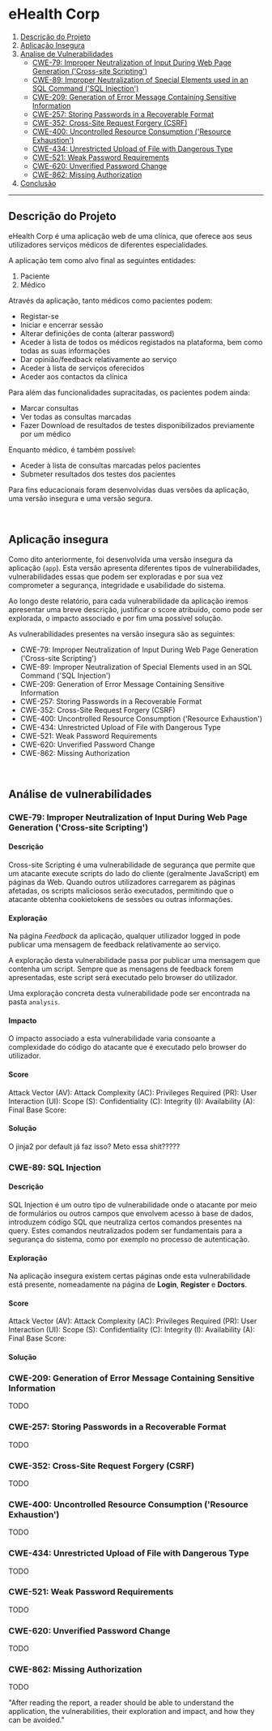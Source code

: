 # eHealth Corp

1. [Descrição do Projeto](#descrição-do-projeto)
2. [Aplicação Insegura](#aplicação-insegura)
3. [Analise de Vulnerabilidades](#análise-de-vulnerabilidades)
    - [CWE-79: Improper Neutralization of Input During Web Page Generation ('Cross-site Scripting')](#cwe-79-improper-neutralization-of-input-during-web-page-generation-cross-site-scripting)
    - [CWE-89: Improper Neutralization of Special Elements used in an SQL Command ('SQL Injection')](#cwe-89-improper-neutralization-of-special-elements-used-in-an-sql-command-sql-injection)
    - [CWE-209: Generation of Error Message Containing Sensitive Information](#cwe-209-generation-of-error-message-containing-sensitive-information)
    - [CWE-257: Storing Passwords in a Recoverable Format](#cwe-257-storing-passwords-in-a-recoverable-format)
    - [CWE-352: Cross-Site Request Forgery (CSRF)](#cwe-352-cross-site-request-forgery-csrf)
    - [CWE-400: Uncontrolled Resource Consumption ('Resource Exhaustion')](#cwe-400-uncontrolled-resource-consumption-resource-exhaustion)
    - [CWE-434: Unrestricted Upload of File with Dangerous Type](#cwe-434-unrestricted-upload-of-file-with-dangerous-type)
    - [CWE-521: Weak Password Requirements](#cwe-521-weak-password-requirements)
    - [CWE-620: Unverified Password Change](#cwe-620-unverified-password-change)
    - [CWE-862: Missing Authorization](#cwe-862-missing-authorization)
4. [Conclusão](#conclusão)

---

## Descrição do Projeto
eHealth Corp é uma aplicação web de uma clínica, que oferece aos seus utilizadores serviços médicos de diferentes especialidades.

A aplicação tem como alvo final as seguintes entidades:
1. Paciente
2. Médico

Através da aplicação, tanto médicos como pacientes podem:
- Registar-se
- Iniciar e encerrar sessão
- Alterar definições de conta (alterar password)
- Aceder à lista de todos os médicos registados na plataforma, bem como todas as suas informações
- Dar opinião/feedback relativamente ao serviço
- Aceder à lista de serviços oferecidos
- Aceder aos contactos da clínica


Para além das funcionalidades supracitadas, os pacientes podem ainda:
- Marcar consultas
- Ver todas as consultas marcadas
- Fazer Download de resultados de testes disponibilizados previamente por um médico


Enquanto médico, é também possível:
- Aceder à lista de consultas marcadas pelos pacientes
- Submeter resultados dos testes dos pacientes

Para fins educacionais foram desenvolvidas duas versões da aplicação, uma versão insegura e uma versão segura.

<br />

## Aplicação insegura

Como dito anteriormente, foi desenvolvida uma versão insegura da aplicação (<code>app</code>). Esta versão apresenta diferentes tipos de vulnerabilidades, vulnerabilidades essas que podem ser exploradas e por sua vez comprometer a segurança, integridade e usabilidade do sistema.

Ao longo deste relatório, para cada vulnerabilidade da aplicação iremos apresentar uma breve descrição, justificar o score atribuído, como pode ser explorada, o impacto associado e por fim uma possível solução.

As vulnerabilidades presentes na versão insegura são as seguintes:

- CWE-79: Improper Neutralization of Input During Web Page Generation ('Cross-site Scripting')
- CWE-89: Improper Neutralization of Special Elements used in an SQL Command ('SQL Injection')
- CWE-209: Generation of Error Message Containing Sensitive Information
- CWE-257: Storing Passwords in a Recoverable Format
- CWE-352: Cross-Site Request Forgery (CSRF)
- CWE-400: Uncontrolled Resource Consumption ('Resource Exhaustion')
- CWE-434: Unrestricted Upload of File with Dangerous Type
- CWE-521: Weak Password Requirements
- CWE-620: Unverified Password Change
- CWE-862: Missing Authorization

<br />

## Análise de vulnerabilidades

### CWE-79: Improper Neutralization of Input During Web Page Generation ('Cross-site Scripting')

#### Descrição
Cross-site Scripting é uma vulnerabilidade de segurança que permite que um atacante execute scripts do lado do cliente (geralmente JavaScript) em páginas da Web. Quando outros utilizadores carregarem as páginas afetadas, os scripts maliciosos serão executados, permitindo que o atacante obtenha cookietokens de sessões ou outras informações.

#### Exploração
Na página *Feedback* da aplicação, qualquer utilizador logged in pode publicar uma mensagem de feedback relativamente ao serviço. 

A exploração desta vulnerabilidade passa por publicar uma mensagem que contenha um script. Sempre que as mensagens de feedback forem apresentadas, este script será executado pelo browser do utilizador.

Uma exploração concreta desta vulnerabilidade pode ser encontrada na pasta <code>analysis</code>.

#### Impacto
O impacto associado a esta vulnerabilidade varia consoante a complexidade do código do atacante que é executado pelo browser do utilizador.


#### Score
Attack Vector (AV):
Attack Complexity (AC):
Privileges Required (PR):
User Interaction (UI):
Scope (S):
Confidentiality (C):
Integrity (I):
Availability (A):
Final Base Score:

#### Solução
O jinja2 por default já faz isso? Meto essa shit?????

### CWE-89: SQL Injection
#### Descrição
SQL Injection é um outro tipo de vulnerabilidade onde o atacante por meio de formulários ou outros campos que envolvem acesso à base de dados, introduzem código SQL que neutraliza certos comandos presentes na query. Estes comandos neutralizados podem ser fundamentais para a segurança do sistema, como por exemplo no processo de autenticação.


#### Exploração
Na aplicação insegura existem certas páginas onde esta vulnerabilidade está presente, nomeadamente na página de **Login**, **Register** e **Doctors**.


#### Score
Attack Vector (AV):
Attack Complexity (AC):
Privileges Required (PR):
User Interaction (UI):
Scope (S):
Confidentiality (C):
Integrity (I):
Availability (A):
Final Base Score:

#### Solução

### CWE-209: Generation of Error Message Containing Sensitive Information
TODO

### CWE-257: Storing Passwords in a Recoverable Format
TODO

### CWE-352: Cross-Site Request Forgery (CSRF)
TODO

### CWE-400: Uncontrolled Resource Consumption ('Resource Exhaustion')
TODO

### CWE-434: Unrestricted Upload of File with Dangerous Type
TODO

### CWE-521: Weak Password Requirements
TODO

### CWE-620: Unverified Password Change
TODO

### CWE-862: Missing Authorization
TODO



"After reading the report, a reader should be able to understand the application, the vulnerabilities, their exploration and impact, and how they can be avoided."
